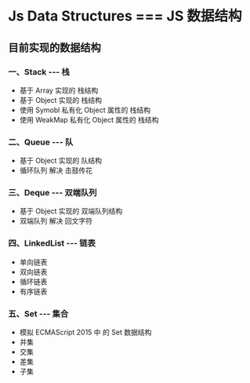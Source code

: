 # Js Data Structures  ===  JS 数据结构

## 目前实现的数据结构
### 一、Stack --- 栈
- 基于 Array   实现的 栈结构
- 基于 Object  实现的 栈结构
- 使用 Symobl  私有化 Object 属性的 栈结构
- 使用 WeakMap 私有化 Object 属性的 栈结构

### 二、Queue --- 队
- 基于 Object  实现的 队结构
- 循环队列 解决 击鼓传花

### 三、Deque --- 双端队列
- 基于 Object  实现的 双端队列结构
- 双端队列 解决 回文字符

### 四、LinkedList --- 链表
- 单向链表
- 双向链表
- 循环链表
- 有序链表

### 五、Set --- 集合
- 模拟 ECMAScript 2015 中 的 Set 数据结构
- 并集
- 交集
- 差集
- 子集


